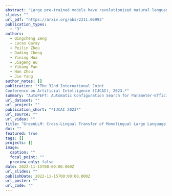 ```yaml
---
abstract: "Large pre-trained models have revolutionized natural language processing (NLP) research and applications, but high training costs and limited data resources have prevented their benefits from being shared equally amongst speakers of all the world's languages. To address issues of cross-linguistic access to such models and reduce energy consumption for sustainability during large-scale model training, this study proposes an effective and energy-efficient framework called GreenPLM that uses bilingual lexicons to directly ``translate'' pre-trained language models of one language into another at almost no additional cost. We validate this approach in 18 languages' BERT models and show that this framework is comparable to, if not better than, other heuristics with high training costs. In addition, given lightweight continued pre-training on limited data where available, this framework outperforms the original monolingual language models in six out of seven tested languages with up to 200x less pre-training. Aiming at the Leave No One Behind Principle (LNOB), our approach manages to reduce inequalities between languages and energy consumption greatly. We make our code and models publicly available."
slides: ""
url_pdf: "https://arxiv.org/abs/2211.06993"
publication_types:
  - "3"
authors:
  - Qingcheng Zeng
  - Lucas Garay
  - Peilin Zhou
  - Dading Chong
  - Yining Hua
  - Jiageng Wu
  - Yikang Pan
  - Han Zhou
  - Jie Yang
author_notes: []
publication: "*The 32nd International Joint
Conference on Artificial Intelligence (IJCAI), 2023.*"
summary: "AutoPEFT: Automatic Configuration Search for Parameter-Efficient Fine-Tuning"
url_dataset: ""
url_project: ""
publication_short: "*IJCAI 2023*"
url_source: ""
url_video: ""
title: "GreenLLM: Cross-Lingual Transfer of Monolingual Large Language Models at Almost No Cost"
doi: ""
featured: true
tags: []
projects: []
image:
  caption: ""
  focal_point: ""
  preview_only: false
date: 2022-11-15T00:00:00.000Z
url_slides: ""
publishDate: 2022-11-15T00:00:00.000Z
url_poster: ""
url_code: ""
---
```

